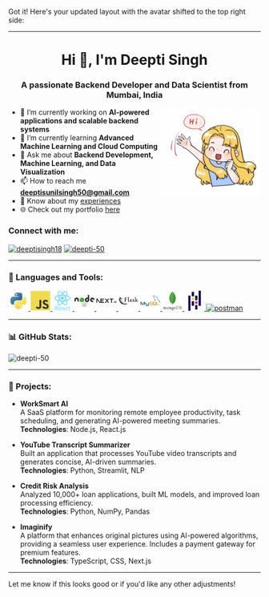 Got it! Here's your updated layout with the avatar shifted to the top right side:

---

<h1 align="center">Hi 👋, I'm Deepti Singh</h1>
<h3 align="center">A passionate Backend Developer and Data Scientist from Mumbai, India</h3>

<img src="https://raw.githubusercontent.com/deepti-50/deepti-50/main/avatar.png" alt="Deepti Avatar" width="200" align="right" />

- 🔭 I’m currently working on **AI-powered applications and scalable backend systems**  
- 🌱 I’m currently learning **Advanced Machine Learning and Cloud Computing**  
- 💬 Ask me about **Backend Development, Machine Learning, and Data Visualization**  
- 📫 How to reach me **deeptisunilsingh50@gmail.com**  
- 📄 Know about my [experiences](https://drive.google.com/file/d/1BGrOSmfYfTKlcWCCVYkMmMrtLyAT5lJN/view?usp=drivesdk)
- 🌐 Check out my portfolio [here](https://deeptisingh.vercel.app/)

<h3 align="left">Connect with me:</h3>
<p align="left">
  <a href="https://linkedin.com/in/deeptisingh18" target="blank"><img align="center" src="https://cdn.jsdelivr.net/npm/simple-icons@3.0.1/icons/linkedin.svg" alt="deeptisingh18" height="30" width="40" /></a>
  <a href="https://github.com/deepti-50" target="blank"><img align="center" src="https://cdn.jsdelivr.net/npm/simple-icons@3.0.1/icons/github.svg" alt="deepti-50" height="30" width="40" /></a>
</p>

---

<h3 align="left">🚀 Languages and Tools:</h3>
<p align="left"> 
    <a href="https://www.python.org" target="_blank"> <img src="https://raw.githubusercontent.com/devicons/devicon/master/icons/python/python-original.svg" alt="python" width="40" height="40"/> </a> 
    <a href="https://developer.mozilla.org/en-US/docs/Web/JavaScript" target="_blank"> <img src="https://raw.githubusercontent.com/devicons/devicon/master/icons/javascript/javascript-original.svg" alt="javascript" width="40" height="40"/> </a> 
    <a href="https://reactjs.org/" target="_blank"> <img src="https://raw.githubusercontent.com/devicons/devicon/master/icons/react/react-original-wordmark.svg" alt="react" width="40" height="40"/> </a> 
    <a href="https://nodejs.org" target="_blank"> <img src="https://raw.githubusercontent.com/devicons/devicon/master/icons/nodejs/nodejs-original-wordmark.svg" alt="nodejs" width="40" height="40"/> </a> 
    <a href="https://nextjs.org/" target="_blank"> <img src="https://raw.githubusercontent.com/devicons/devicon/master/icons/nextjs/nextjs-original-wordmark.svg" alt="nextjs" width="40" height="40"/> </a> 
    <a href="https://flask.palletsprojects.com/" target="_blank"> <img src="https://raw.githubusercontent.com/devicons/devicon/master/icons/flask/flask-original-wordmark.svg" alt="flask" width="40" height="40"/> </a>
    <a href="https://www.mysql.com/" target="_blank"> <img src="https://raw.githubusercontent.com/devicons/devicon/master/icons/mysql/mysql-original-wordmark.svg" alt="mysql" width="40" height="40"/> </a> 
    <a href="https://www.mongodb.com/" target="_blank"> <img src="https://raw.githubusercontent.com/devicons/devicon/master/icons/mongodb/mongodb-original-wordmark.svg" alt="mongodb" width="40" height="40"/> </a> 
    <a href="https://pandas.pydata.org/" target="_blank"> <img src="https://raw.githubusercontent.com/devicons/devicon/master/icons/pandas/pandas-original.svg" alt="pandas" width="40" height="40"/> </a> 
    <a href="https://www.postman.com/" target="_blank"> <img src="https://www.vectorlogo.zone/logos/getpostman/getpostman-icon.svg" alt="postman" width="40" height="40"/> </a> 
</p>

---

<h3 align="left">📊 GitHub Stats:</h3>
<p><img align="center" src="https://github-readme-stats.vercel.app/api?username=deepti-50&show_icons=true&locale=en" alt="deepti-50" /></p>

---

<h3 align="left">📂 Projects:</h3>

- **WorkSmart AI**  
  A SaaS platform for monitoring remote employee productivity, task scheduling, and generating AI-powered meeting summaries.  
  **Technologies**: Node.js, React.js  

- **YouTube Transcript Summarizer**  
  Built an application that processes YouTube video transcripts and generates concise, AI-driven summaries.  
  **Technologies**: Python, Streamlit, NLP  

- **Credit Risk Analysis**  
  Analyzed 10,000+ loan applications, built ML models, and improved loan processing efficiency.  
  **Technologies**: Python, NumPy, Pandas  

- **Imaginify**  
  A platform that enhances original pictures using AI-powered algorithms, providing a seamless user experience. Includes a payment gateway for premium features.  
  **Technologies**: TypeScript, CSS, Next.js  

---

Let me know if this looks good or if you'd like any other adjustments!
